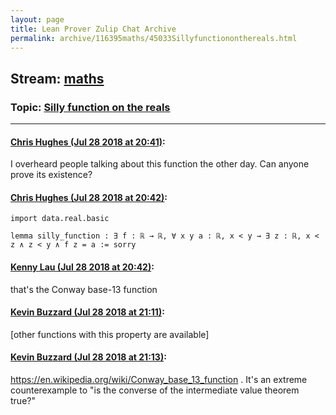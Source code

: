 ```yaml
---
layout: page
title: Lean Prover Zulip Chat Archive 
permalink: archive/116395maths/45033Sillyfunctiononthereals.html
---
```


## Stream: [maths](index.html)
### Topic: [Silly function on the reals](45033Sillyfunctiononthereals.html)

---

#### [Chris Hughes (Jul 28 2018 at 20:41)](https://leanprover.zulipchat.com/#narrow/stream/116395-maths/topic/Silly%20function%20on%20the%20reals/near/130481903):
I overheard people talking about this function the other day. Can anyone prove its existence?

#### [Chris Hughes (Jul 28 2018 at 20:42)](https://leanprover.zulipchat.com/#narrow/stream/116395-maths/topic/Silly%20function%20on%20the%20reals/near/130481906):
```lean
import data.real.basic

lemma silly_function : ∃ f : ℝ → ℝ, ∀ x y a : ℝ, x < y → ∃ z : ℝ, x < z ∧ z < y ∧ f z = a := sorry
```

#### [Kenny Lau (Jul 28 2018 at 20:42)](https://leanprover.zulipchat.com/#narrow/stream/116395-maths/topic/Silly%20function%20on%20the%20reals/near/130481954):
that's the Conway base-13 function

#### [Kevin Buzzard (Jul 28 2018 at 21:11)](https://leanprover.zulipchat.com/#narrow/stream/116395-maths/topic/Silly%20function%20on%20the%20reals/near/130482878):
[other functions with this property are available]

#### [Kevin Buzzard (Jul 28 2018 at 21:13)](https://leanprover.zulipchat.com/#narrow/stream/116395-maths/topic/Silly%20function%20on%20the%20reals/near/130482926):
https://en.wikipedia.org/wiki/Conway_base_13_function . It's an extreme counterexample to "is the converse of the intermediate value theorem true?"

